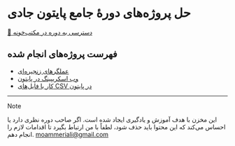 # حل پروژه‌های دورهٔ جامع پایتون جادی

[🔗 دسترسی به دوره در مکتب‌خونه](https://maktabkhooneh.org/course/آموزش-برنامه-نویسی-با-پایتون-مقدماتی-mk346/)

## فهرست پروژه‌های انجام شده

+ [عملگرهای زنجیره‌ای](https://github.com/alimoameri/jadi-python-course-project-solutions/tree/main/04.Comparison-Operators)
+ [وب اسکریپینگ در پایتون](https://github.com/alimoameri/jadi-python-course-project-solutions/tree/main/13.Web-Scraping)
+ [کار با فایل‌های CSV در پایتون](https://github.com/alimoameri/jadi-python-course-project-solutions/tree/main/15.Working-With-Data-Files)

---
> [!NOTE]  
> این مخزن با هدف آموزش و یادگیری ایجاد شده است. اگر صاحب دوره نظری دارد یا احساس می‌کند که این محتوا باید حذف شود، لطفاً با من ارتباط بگیرد تا اقدامات لازم را انجام دهم. moammeriali@gmail.com

